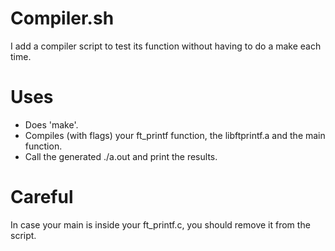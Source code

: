 # Compiler.sh
I add a compiler script to test its function without having to do a make each time. 

# Uses
- Does 'make'.
- Compiles (with flags) your ft_printf function, the libftprintf.a and the main function.
- Call the generated ./a.out and print the results.

# Careful
In case your main is inside your ft_printf.c, you should remove it from the script.
